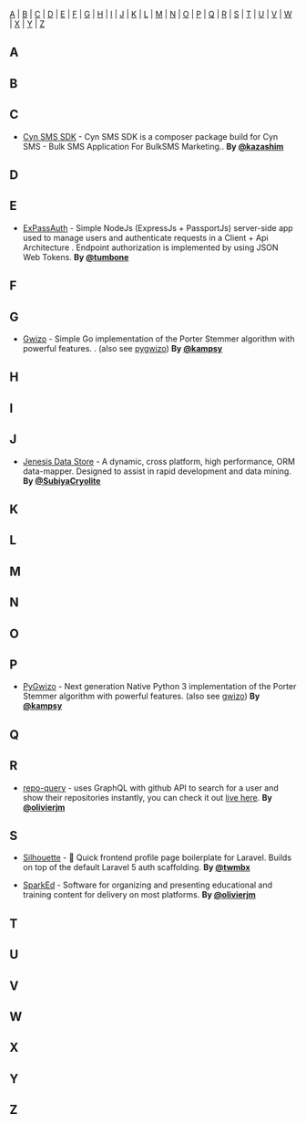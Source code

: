 [A](#A) | [B](#B) | [C](#C) | [D](#D) | [E](#E) | [F](#F) | [G](#G) | [H](#H) | [I](#I) | [J](#J) | [K](#K) | [L](#L) | [M](#M) | [N](#N) | [O](#O) | [P](#P) | [Q](#Q) | [R](#R) | [S](#S) | [T](#T) | [U](#U) | [V](#V) | [W](#W) | [X](#X) | [Y](#Y) | [Z](#Z)


## <a name="A"> </a>A
## <a name="B"> </a>B
## <a name="C"> </a>C

* [Cyn SMS SDK](https://github.com/cynojine/cynsms-api) - Cyn SMS SDK is a composer package build for Cyn SMS - Bulk SMS Application For BulkSMS Marketing.. **By [@kazashim](https://twitter.com/cynojinetech)**

## <a name="D"> </a>D
## <a name="E"> </a>E
* [ExPassAuth](https://github.com/tumbone/ExPassAuth) - Simple NodeJs (ExpressJs + PassportJs) server-side app used to manage users and authenticate requests in a Client + Api Architecture . Endpoint authorization is implemented by using JSON Web Tokens. **By [@tumbone](https://twitter.com/tumbone)**
## <a name="F"> </a>F
## <a name="G"> </a>G

* [Gwizo](https://github.com/kampsy/gwizo) - Simple Go implementation of the Porter Stemmer algorithm with powerful features.
. (also see [pygwizo](#P)) **By [@kampsy](https://twitter.com/kampsy)**

## <a name="H"> </a>H
## <a name="I"> </a>I
## <a name="J"> </a>J

* [Jenesis Data Store](https://github.com/SubiyaCryolite/Jenesis-Data-Store) - A dynamic, cross platform, high performance, ORM data-mapper. Designed to assist in rapid development and data mining. **By [@SubiyaCryolite](https://twitter.com/SubiyaCryolite)**

## <a name="K"> </a>K
## <a name="L"> </a>L
## <a name="M"> </a>M
## <a name="N"> </a>N
## <a name="O"> </a>O
## <a name="P"> </a>P

* [PyGwizo](https://github.com/kampsy/pygwizo) - Next generation Native Python 3 implementation of the Porter Stemmer algorithm with powerful features. (also see [gwizo](#G)) **By [@kampsy](https://twitter.com/kampsy)**

## <a name="Q"> </a>Q
## <a name="R"> </a>R

* [repo-query](https://github.com/OlivierJM/react-github-api) - uses GraphQL with github API to search for a user and show their repositories instantly, you can check it out [live here](https://repo-query.netlify.com/). **By [@olivierjm](https://twitter.com/olivierjmm)**

## <a name="S"> </a>S

* [Silhouette](https://github.com/twmbx/silhouette) - :bust_in_silhouette: Quick frontend profile page boilerplate for Laravel. Builds on top of the default Laravel 5 auth scaffolding. **By [@twmbx](https://twitter.com/twmbx)**

* [SparkEd](https://github.com/SparkEdUAB/SparkEd) - Software for organizing and presenting educational and training content for delivery on most platforms. **By [@olivierjm](https://twitter.com/olivierjmm)**

## <a name="T"> </a>T
## <a name="U"> </a>U
## <a name="V"> </a>V
## <a name="W"> </a>W
## <a name="X"> </a>X
## <a name="Y"> </a>Y
## <a name="Z"> </a>Z
